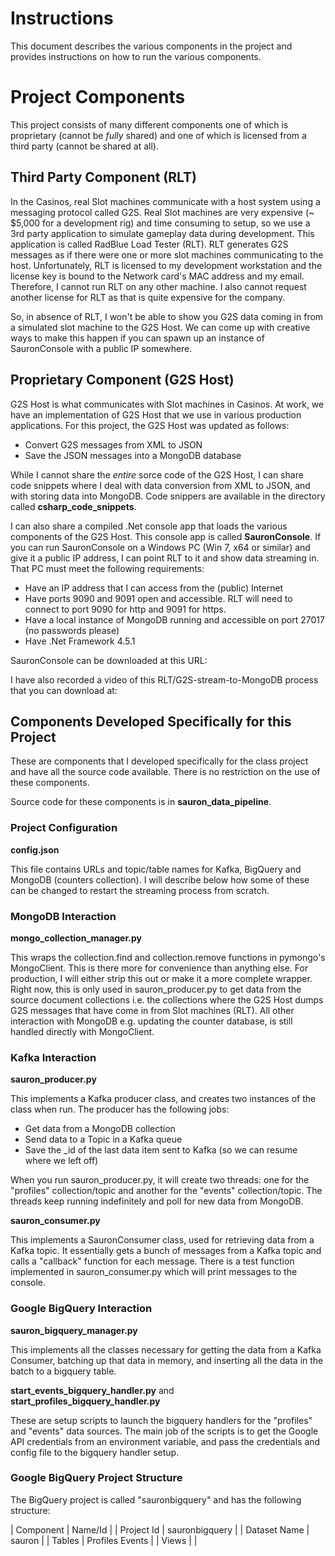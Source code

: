 # Instructions
This document describes the various components in the project and provides instructions on how to run the various components.

# Project Components
This project consists of many different components one of which is proprietary (cannot be *fully* shared) and one of which is licensed from a third party (cannot be shared at all).

## Third Party Component (RLT)
In the Casinos, real Slot machines communicate with a host system using a messaging protocol called G2S. Real Slot machines are very expensive (~ $5,000 for a development rig) and time consuming to setup, so we use a 3rd party application to simulate gameplay data during development. This application is called RadBlue Load Tester (RLT). RLT generates G2S messages as if there were one or more slot machines communicating to the host. Unfortunately, RLT is licensed to my development workstation and the license key is bound to the Network card's MAC address and my email. Therefore, I cannot run RLT on any other machine. I also cannot request another license for RLT as that is quite expensive for the company.

So, in absence of RLT, I won't be able to show you G2S data coming in from a simulated slot machine to the G2S Host. We can come up with creative ways to make this happen if you can spawn up an instance of SauronConsole with a public IP somewhere.

## Proprietary Component (G2S Host)
G2S Host is what communicates with Slot machines in Casinos. At work, we have an implementation of G2S Host that we use in various production applications. For this project, the G2S Host was updated as follows:
- Convert G2S messages from XML to JSON
- Save the JSON messages into a MongoDB database

While I cannot share the *entire* sorce code of the G2S Host, I can share code snippets where I deal with data conversion from XML to JSON, and with storing data into MongoDB. Code snippers are available in the directory called **csharp_code_snippets**.

I can also share a compiled .Net console app that loads the various components of the G2S Host. This console app is called **SauronConsole**. If you can run SauronConsole on a Windows PC (Win 7, x64 or similar) and give it a public IP address, I can point RLT to it and show data streaming in. That PC must meet the following requirements:
- Have an IP address that I can access from the (public) Internet
- Have ports 9090 and 9091 open and accessible. RLT will need to connect to port 9090 for http and 9091 for https.
- Have a local instance of MongoDB running and accessible on port 27017 (no passwords please)
- Have .Net Framework 4.5.1

SauronConsole can be downloaded at this URL: 

I have also recorded a video of this RLT/G2S-stream-to-MongoDB process that you can download at: 

## Components Developed Specifically for this Project
These are components that I developed specifically for the class project and have all the source code available. There is no restriction on the use of these components.

Source code for these components is in **sauron_data_pipeline**.

### Project Configuration
**config.json** 

This file contains URLs and topic/table names for Kafka, BigQuery and MongoDB (counters collection). I will describe below how some of these can be changed to restart the streaming process from scratch.

### MongoDB Interaction
**mongo_collection_manager.py** 

This wraps the collection.find and collection.remove functions in pymongo's MongoClient. This is there more for convenience than anything else. For production, I will either strip this out or make it a more complete wrapper. Right now, this is only used in sauron_producer.py to get data from the source document collections i.e. the collections where the G2S Host dumps G2S messages that have come in from Slot machines (RLT). All other interaction with MongoDB e.g. updating the counter database, is still handled directly with MongoClient.

### Kafka Interaction
**sauron_producer.py** 

This implements a Kafka producer class, and creates two instances of the class when run. The producer has the following jobs:
- Get data from a MongoDB collection
- Send data to a Topic in a Kafka queue
- Save the _id of the last data item sent to Kafka (so we can resume where we left off)

When you run sauron_producer.py, it will create two threads: one for the "profiles" collection/topic and another for the "events" collection/topic. The threads keep running indefinitely and poll for new data from MongoDB.

**sauron_consumer.py**

This implements a SauronConsumer class, used for retrieving data from a Kafka topic. It essentially gets a bunch of messages from a Kafka topic and calls a "callback" function for each message. There is a test function implemented in sauron_consumer.py which will print messages to the console.

### Google BigQuery Interaction

**sauron_bigquery_manager.py**

This implements all the classes necessary for getting the data from a Kafka Consumer, batching up that data in memory, and inserting all the data in the batch to a bigquery table.

**start_events_bigquery_handler.py** and **start_profiles_bigquery_handler.py**

These are setup scripts to launch the bigquery handlers for the "profiles" and "events" data sources. The main job of the scripts is to get the Google API credentials from an environment variable, and pass the credentials and config file to the bigquery handler setup.

### Google BigQuery Project Structure
The BigQuery project is called "sauronbigquery" and has the following structure:

| Component | Name/Id |
| Project Id | sauronbigquery |
| Dataset Name | sauron | 
| Tables | Profiles 
			Events | 
| Views | |

